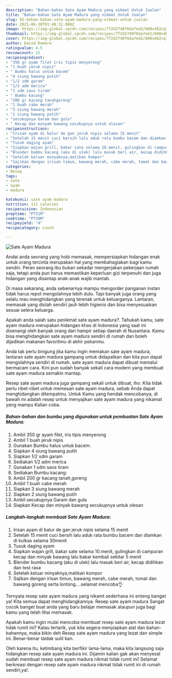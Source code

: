 ```yaml
---
description: "Bahan-bahan Sate Ayam Madura yang nikmat Untuk Jualan"
title: "Bahan-bahan Sate Ayam Madura yang nikmat Untuk Jualan"
slug: 92-bahan-bahan-sate-ayam-madura-yang-nikmat-untuk-jualan
date: 2021-06-30T01:48:31.006Z
image: https://img-global.cpcdn.com/recipes/7f2d2740f6da7ed2/680x482cq70/sate-ayam-madura-foto-resep-utama.jpg
thumbnail: https://img-global.cpcdn.com/recipes/7f2d2740f6da7ed2/680x482cq70/sate-ayam-madura-foto-resep-utama.jpg
cover: https://img-global.cpcdn.com/recipes/7f2d2740f6da7ed2/680x482cq70/sate-ayam-madura-foto-resep-utama.jpg
author: David Romero
ratingvalue: 4.5
reviewcount: 12
recipeingredient:
- "350 gr ayam filet iris tipis menyerong"
- "1 buah jeruk nipis"
- " Bumbu halus untuk bacem"
- "4 siung bawang putih"
- "1/2 sdm garam"
- "1/2 adm merica"
- "1 sdm saos tiram"
- " Bumbu kacang"
- "200 gr kacang tanahgoreng"
- "1 buah cabe merah"
- "3 siung bawang merah"
- "2 siung bawang putih"
- "secukupnya Garam dan gula"
- " Kecap dan minyak bawang secukupnya untuk olesan"
recipeinstructions:
- "Irisan ayam di balur de gan jeruk nipis selama 15 menit"
- "Setelah 15 menit cuci bersih lalu aduk rata bumbu bacem dan diamkan di kulkas selama 30menit"
- "Tusuk daging ayam"
- "Siapkan wajan grill, bakar sate selama 10.menit, gulingkan di campuran kecap dan minyak bawang lalu bakar kembali sekitar 5 menit"
- "Blender bumbu kacang (aku di ulek) lalu masak beri air, kecap didihkan dan test rasa"
- "Setelah keluar minyaknya,matikan kompor"
- "Sajikan dengan irisan timun, bawang merah, cabe merah, tomat dan bawang goreng serta lontong....selamat mencoba👌"
categories:
- Resep
tags:
- sate
- ayam
- madura

katakunci: sate ayam madura 
nutrition: 111 calories
recipecuisine: Indonesian
preptime: "PT31M"
cooktime: "PT39M"
recipeyield: "4"
recipecategory: Lunch

---
```



![Sate Ayam Madura](https://img-global.cpcdn.com/recipes/7f2d2740f6da7ed2/680x482cq70/sate-ayam-madura-foto-resep-utama.jpg)

Andai anda seorang yang hobi memasak, mempersiapkan hidangan enak untuk orang tercinta merupakan hal yang membahagiakan bagi kamu sendiri. Peran seorang ibu bukan sekadar mengerjakan pekerjaan rumah saja, tetapi anda pun harus memastikan keperluan gizi terpenuhi dan juga hidangan yang disantap anak-anak wajib mantab.

Di masa  sekarang, anda sebenarnya mampu mengorder panganan instan tidak harus repot mengolahnya lebih dulu. Tapi banyak juga orang yang selalu mau menghidangkan yang terenak untuk keluarganya. Lantaran, memasak yang diolah sendiri jauh lebih higienis dan bisa menyesuaikan sesuai selera keluarga. 



Apakah anda salah satu penikmat sate ayam madura?. Tahukah kamu, sate ayam madura merupakan hidangan khas di Indonesia yang saat ini disenangi oleh banyak orang dari hampir setiap daerah di Nusantara. Kamu bisa menghidangkan sate ayam madura sendiri di rumah dan boleh dijadikan makanan favoritmu di akhir pekanmu.

Anda tak perlu bingung jika kamu ingin memakan sate ayam madura, lantaran sate ayam madura gampang untuk didapatkan dan kita pun dapat mengolahnya sendiri di rumah. sate ayam madura dapat dibuat memalui bermacam cara. Kini pun sudah banyak sekali cara modern yang membuat sate ayam madura semakin mantap.

Resep sate ayam madura juga gampang sekali untuk dibuat, lho. Kita tidak perlu ribet-ribet untuk memesan sate ayam madura, sebab Anda dapat menghidangkan ditempatmu. Untuk Kamu yang hendak mencobanya, di bawah ini adalah resep untuk menyajikan sate ayam madura yang nikamat yang mampu Kalian coba.

<!--inarticleads1-->

##### Bahan-bahan dan bumbu yang digunakan untuk pembuatan Sate Ayam Madura:

1. Ambil 350 gr ayam filet, iris tipis menyerong
1. Ambil 1 buah jeruk nipis
1. Gunakan  Bumbu halus untuk bacem:
1. Siapkan 4 siung bawang putih
1. Siapkan 1/2 sdm garam
1. Sediakan 1/2 adm merica
1. Gunakan 1 sdm saos tiram
1. Sediakan  Bumbu kacang:
1. Ambil 200 gr kacang tanah,goreng
1. Ambil 1 buah cabe merah
1. Siapkan 3 siung bawang merah
1. Siapkan 2 siung bawang putih
1. Ambil secukupnya Garam dan gula
1. Siapkan  Kecap dan minyak bawang secukupnya untuk olesan




<!--inarticleads2-->

##### Langkah-langkah membuat Sate Ayam Madura:

1. Irisan ayam di balur de gan jeruk nipis selama 15 menit
1. Setelah 15 menit cuci bersih lalu aduk rata bumbu bacem dan diamkan di kulkas selama 30menit
1. Tusuk daging ayam
1. Siapkan wajan grill, bakar sate selama 10.menit, gulingkan di campuran kecap dan minyak bawang lalu bakar kembali sekitar 5 menit
1. Blender bumbu kacang (aku di ulek) lalu masak beri air, kecap didihkan dan test rasa
1. Setelah keluar minyaknya,matikan kompor
1. Sajikan dengan irisan timun, bawang merah, cabe merah, tomat dan bawang goreng serta lontong....selamat mencoba👌




Ternyata resep sate ayam madura yang nikamt sederhana ini enteng banget ya! Kita semua dapat menghidangkannya. Resep sate ayam madura Sangat cocok banget buat anda yang baru belajar memasak ataupun juga bagi kamu yang telah lihai memasak.

Apakah kamu ingin mulai mencoba membuat resep sate ayam madura lezat tidak rumit ini? Kalau tertarik, yuk kita segera menyiapkan alat dan bahan-bahannya, maka bikin deh Resep sate ayam madura yang lezat dan simple ini. Benar-benar taidak sulit kan. 

Oleh karena itu, ketimbang kita berfikir lama-lama, maka kita langsung saja hidangkan resep sate ayam madura ini. Dijamin kalian gak akan menyesal sudah membuat resep sate ayam madura nikmat tidak rumit ini! Selamat berkreasi dengan resep sate ayam madura nikmat tidak rumit ini di rumah sendiri,ya!.

